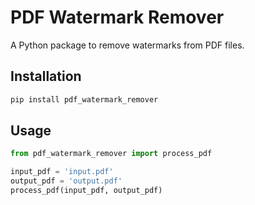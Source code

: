 # PDF Watermark Remover

A Python package to remove watermarks from PDF files.


## Installation

```bash
pip install pdf_watermark_remover
```

## Usage
```python
from pdf_watermark_remover import process_pdf

input_pdf = 'input.pdf'
output_pdf = 'output.pdf'
process_pdf(input_pdf, output_pdf)
```